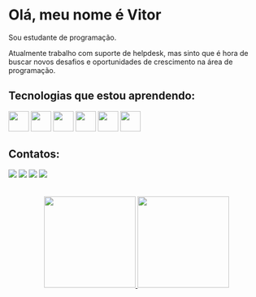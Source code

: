 <h1> Olá, meu nome é Vitor </h1>
<p>Sou estudante de programação.</p>
<p>Atualmente trabalho com suporte de helpdesk, mas sinto que é hora de buscar novos desafios e oportunidades de crescimento na área de programação.</p>


## Tecnologias que estou aprendendo:
<div>
<img src="https://cdn.jsdelivr.net/gh/devicons/devicon/icons/html5/html5-original.svg" width="40" height="40"/>          
<img src="https://cdn.jsdelivr.net/gh/devicons/devicon/icons/css3/css3-original.svg" width="40" height="40"/>          
<img src="https://cdn.jsdelivr.net/gh/devicons/devicon/icons/javascript/javascript-original.svg" width="40" height="40"/>  
<img src="https://cdn.jsdelivr.net/gh/devicons/devicon/icons/git/git-original.svg" width="40" height="40"/>  
<img src="https://cdn.jsdelivr.net/gh/devicons/devicon/icons/github/github-original.svg" width="40" height="40"/>  
<img src="https://cdn.jsdelivr.net/gh/devicons/devicon/icons/linux/linux-original.svg" width="40" height="40"/>
</div>


## Contatos:
<div>
<a href="https://github.com/vitorhenrique-rgt" target="_blank"><img src="https://img.shields.io/badge/GitHub-171515?style=for-the-badge&logo=github&logoColor=white" target="_blank"></a>
<a href="https://www.linkedin.com/in/vitorhenrique-rgt/" target="_blank"><img src="https://img.shields.io/badge/-LinkedIn-%230077B5?style=for-the-badge&logo=linkedin&logoColor=white" target="_blank"></a>   
<a href="https://twitter.com/VittorHenrique" target="_blank"><img src="https://img.shields.io/badge/Twitter-00acee?style=for-the-badge&logo=twitter&logoColor=white" target="_blank"></a>
<a href="https://www.instagram.com/vitorhenrique_rgt/" target="_blank"><img src="https://img.shields.io/badge/-Instagram-%23E4405F?style=for-the-badge&logo=instagram&logoColor=white" target="_blank"></a>
</div>
<br>
<br>
<div align= "center">
<a href="https://github.com/vitorhenrique-rgt">
<img height="180em" src="https://github-readme-stats.vercel.app/api/top-langs/?username=vitorhenrique-rgt&layout=compact&langs_count=7&theme=transparent"/>
<img height="180em" src="https://github-readme-stats.vercel.app/api?username=vitorhenrique-rgt&show_icons=true&theme=transparent&include_all_commits=true&count_private=true"/>
</div>








<!-- # Sobre mim

Olá, meu nome é Vitor e tenho 34 anos. Atualmente trabalho com redes de computadores e suporte de helpdesk há quase 10 anos, mas sinto que é hora de buscar novos desafios e oportunidades de crescimento na área de desenvolvimento de software.

Sou formado em Análise e Desenvolvimento de Sistemas e desde então venho buscando aprimorar minhas habilidades como desenvolvedor. Recentemente, tenho dedicado meu tempo livre para estudar programação, e estou animado com as possibilidades que essa nova carreira pode oferecer.

Tenho me aprofundado em diversas linguagens e ferramentas, como HTML, CSS, JavaScript, Git e GitHub, React e Node.js. Também tenho conhecimentos em PHP e SQL, que adquiri ao longo da minha formação acadêmica e experiência profissional.

Estou em busca da minha primeira vaga na área de desenvolvimento de software, e estou animado para aplicar meus conhecimentos e habilidades em projetos reais. Além disso, estou sempre em busca de novos desafios e oportunidades de aprendizado.

Meu objetivo é trabalhar em projetos desafiadores e inovadores, que me permitam crescer como profissional e contribuir para o sucesso da equipe. Se você está procurando um desenvolvedor dedicado e motivado, fique à vontade para entrar em contato comigo. Estou ansioso para ouvir sobre suas necessidades e ver como posso contribuir para o sucesso de seus projetos.
 -->
